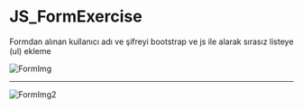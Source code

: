 # JS_FormExercise
Formdan alınan kullanıcı adı ve şifreyi bootstrap ve js ile alarak sırasız listeye (ul) ekleme

![FormImg](https://i.hizliresim.com/9lec7gr.jpg)

---

![FormImg2](https://i.hizliresim.com/ceyuim9.jpg)
